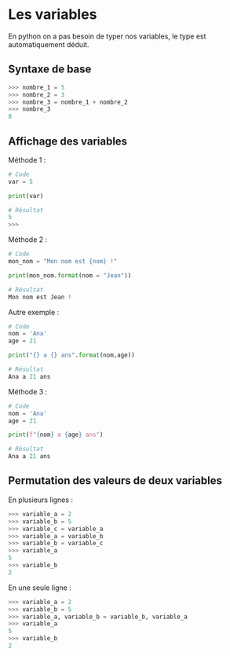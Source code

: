 # Les variables

En python on a pas besoin de typer nos variables, le type est automatiquement déduit.

## Syntaxe de base

```python
>>> nombre_1 = 5
>>> nombre_2 = 3
>>> nombre_3 = nombre_1 + nombre_2
>>> nombre_3
8

```

## Affichage des variables

Méthode 1 :

```Python
# Code
var = 5

print(var)

# Résultat
5
>>>
```

Méthode 2 :

```Python
# Code
mon_nom = "Mon nom est {nom} !"

print(mon_nom.format(nom = "Jean"))

# Résultat
Mon nom est Jean !
```

Autre exemple :

```Python
# Code
nom = 'Ana'
age = 21

print("{} a {} ans".format(nom,age))

# Résultat
Ana a 21 ans
```

Méthode 3 :

```Python
# Code
nom = 'Ana'
age = 21

print(f"{nom} a {age} ans")

# Résultat
Ana a 21 ans
```

## Permutation des valeurs de deux variables

En plusieurs lignes :

```python
>>> variable_a = 2
>>> variable_b = 5
>>> variable_c = variable_a
>>> variable_a = variable_b
>>> variable_b = variable_c
>>> variable_a
5
>>> variable_b
2

```

En une seule ligne :

```python
>>> variable_a = 2
>>> variable_b = 5
>>> variable_a, variable_b = variable_b, variable_a
>>> variable_a
5
>>> variable_b
2

```
